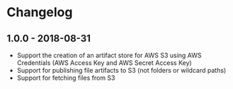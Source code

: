 # Changelog

## 1.0.0 - 2018-08-31

- Support the creation of an artifact store for AWS S3 using AWS Credentials (AWS Access Key and AWS Secret Access Key)
- Support for publishing file artifacts to S3 (not folders or wildcard paths)
- Support for fetching files from S3
